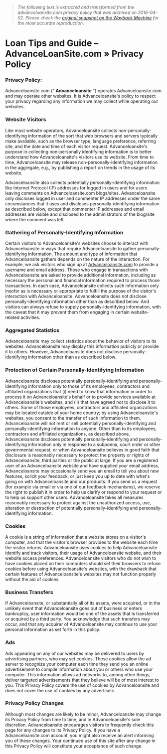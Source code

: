 > *The following text is extracted and transformed from the advanceloansite.com privacy policy that was archived on 2016-04-02. Please check the [original snapshot on the Wayback Machine](https://web.archive.org/web/20160402072732id_/http%3A//advanceloansite.com/privacy-policy) for the most accurate reproduction.*

# Loan Tips and Guide – AdvanceLoanSite.com » Privacy Policy

### Privacy Policy:

Advanceloansite.com (" **Advanceloansite** ") operates Advanceloansite.com and may operate other websites. It is Advanceloansite's policy to respect your privacy regarding any information we may collect while operating our websites.

### Website Visitors

Like most website operators, Advanceloansite collects non-personally-identifying information of the sort that web browsers and servers typically make available, such as the browser type, language preference, referring site, and the date and time of each visitor request. Advanceloansite's purpose in collecting non-personally identifying information is to better understand how Advanceloansite's visitors use its website. From time to time, Advanceloansite may release non-personally-identifying information in the aggregate, e.g., by publishing a report on trends in the usage of its website.

Advanceloansite also collects potentially personally-identifying information like Internet Protocol (IP) addresses for logged in users and for users leaving comments on Advanceloansite.com blogs/sites. Advanceloansite only discloses logged in user and commenter IP addresses under the same circumstances that it uses and discloses personally-identifying information as described below, except that commenter IP addresses and email addresses are visible and disclosed to the administrators of the blog/site where the comment was left.

### Gathering of Personally-Identifying Information

Certain visitors to Advanceloansite's websites choose to interact with Advanceloansite in ways that require Advanceloansite to gather personally-identifying information. The amount and type of information that Advanceloansite gathers depends on the nature of the interaction. For example, we ask visitors who sign up at [Advanceloansite.com](http://advanceloansite.com/) to provide a username and email address. Those who engage in transactions with Advanceloansite are asked to provide additional information, including as necessary the personal and financial information required to process those transactions. In each case, Advanceloansite collects such information only insofar as is necessary or appropriate to fulfill the purpose of the visitor's interaction with Advanceloansite. Advanceloansite does not disclose personally-identifying information other than as described below. And visitors can always refuse to supply personally-identifying information, with the caveat that it may prevent them from engaging in certain website-related activities.

### Aggregated Statistics

Advanceloansite may collect statistics about the behavior of visitors to its websites. Advanceloansite may display this information publicly or provide it to others. However, Advanceloansite does not disclose personally-identifying information other than as described below.

### Protection of Certain Personally-Identifying Information

Advanceloansite discloses potentially personally-identifying and personally-identifying information only to those of its employees, contractors and affiliated organizations that (i) need to know that information in order to process it on Advanceloansite's behalf or to provide services available at Advanceloansite's websites, and (ii) that have agreed not to disclose it to others. Some of those employees, contractors and affiliated organizations may be located outside of your home country; by using Advanceloansite's websites, you consent to the transfer of such information to them. Advanceloansite will not rent or sell potentially personally-identifying and personally-identifying information to anyone. Other than to its employees, contractors and affiliated organizations, as described above, Advanceloansite discloses potentially personally-identifying and personally-identifying information only in response to a subpoena, court order or other governmental request, or when Advanceloansite believes in good faith that disclosure is reasonably necessary to protect the property or rights of Advanceloansite, third parties or the public at large. If you are a registered user of an Advanceloansite website and have supplied your email address, Advanceloansite may occasionally send you an email to tell you about new features, solicit your feedback, or just keep you up to date with what's going on with Advanceloansite and our products. If you send us a request (for example via email or via one of our feedback mechanisms), we reserve the right to publish it in order to help us clarify or respond to your request or to help us support other users. Advanceloansite takes all measures reasonably necessary to protect against the unauthorized access, use, alteration or destruction of potentially personally-identifying and personally-identifying information.

### Cookies

A cookie is a string of information that a website stores on a visitor's computer, and that the visitor's browser provides to the website each time the visitor returns. Advanceloansite uses cookies to help Advanceloansite identify and track visitors, their usage of Advanceloansite website, and their website access preferences. Advanceloansite visitors who do not wish to have cookies placed on their computers should set their browsers to refuse cookies before using Advanceloansite's websites, with the drawback that certain features of Advanceloansite's websites may not function properly without the aid of cookies.

### Business Transfers

If Advanceloansite, or substantially all of its assets, were acquired, or in the unlikely event that Advanceloansite goes out of business or enters bankruptcy, user information would be one of the assets that is transferred or acquired by a third party. You acknowledge that such transfers may occur, and that any acquirer of Advanceloansite may continue to use your personal information as set forth in this policy.

### Ads

Ads appearing on any of our websites may be delivered to users by advertising partners, who may set cookies. These cookies allow the ad server to recognize your computer each time they send you an online advertisement to compile information about you or others who use your computer. This information allows ad networks to, among other things, deliver targeted advertisements that they believe will be of most interest to you. This Privacy Policy covers the use of cookies by Advanceloansite and does not cover the use of cookies by any advertisers.

### Privacy Policy Changes

Although most changes are likely to be minor, Advanceloansite may change its Privacy Policy from time to time, and in Advanceloansite's sole discretion. Advanceloansite encourages visitors to frequently check this page for any changes to its Privacy Policy. If you have a Advanceloansite.com account, you might also receive an alert informing you of these changes. Your continued use of this site after any change in this Privacy Policy will constitute your acceptance of such change.
